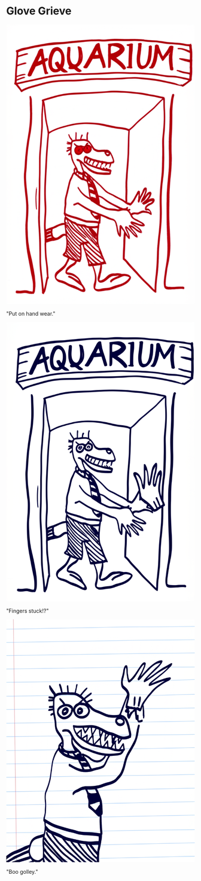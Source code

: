 # Glove Grieve

![Garrey Goosey holds a single glove, preparing to put it on.](glove-1.png)

"Put on hand wear."

![Garrey Goosey struggles to get his hand into the glove, looking confused.](glove-2.png)

"Fingers stuck!?"

![Garrey Goosey rips the glove apart in anger, looking furious.](glove-3.png)

"Boo golley."